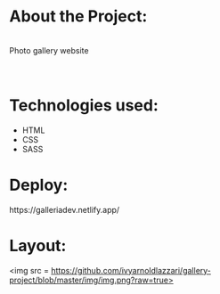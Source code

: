 <h1>About the Project:</h1> 
<br>
Photo gallery website
<br>
<br>
<br>
<h1>Technologies used:</h1>

- HTML
- CSS
- SASS

<h1>Deploy:</h1>
https://galleriadev.netlify.app/

<h1>Layout:</h1>

<img src = https://github.com/ivyarnoldlazzari/gallery-project/blob/master/img/img.png?raw=true>
